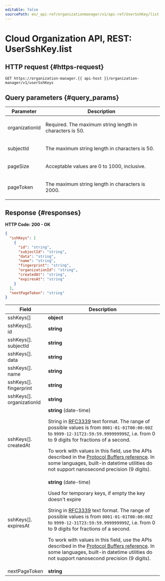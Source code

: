 ```yaml
---
editable: false
sourcePath: en/_api-ref/organizationmanager/v1/api-ref/UserSshKey/list.md
---
```


# Cloud Organization API, REST: UserSshKey.list

 

 
## HTTP request {#https-request}
```
GET https://organization-manager.{{ api-host }}/organization-manager/v1/userSshKeys
```
 
## Query parameters {#query_params}
 
Parameter | Description
--- | ---
organizationId | <p>Required. The maximum string length in characters is 50.</p> 
subjectId | <p>The maximum string length in characters is 50.</p> 
pageSize | <p>Acceptable values are 0 to 1000, inclusive.</p> 
pageToken | <p>The maximum string length in characters is 2000.</p> 
 
## Response {#responses}
**HTTP Code: 200 - OK**

```json 
{
  "sshKeys": [
    {
      "id": "string",
      "subjectId": "string",
      "data": "string",
      "name": "string",
      "fingerprint": "string",
      "organizationId": "string",
      "createdAt": "string",
      "expiresAt": "string"
    }
  ],
  "nextPageToken": "string"
}
```

 
Field | Description
--- | ---
sshKeys[] | **object**
sshKeys[].<br>id | **string**
sshKeys[].<br>subjectId | **string**
sshKeys[].<br>data | **string**
sshKeys[].<br>name | **string**
sshKeys[].<br>fingerprint | **string**
sshKeys[].<br>organizationId | **string**
sshKeys[].<br>createdAt | **string** (date-time)<br><p>String in <a href="https://www.ietf.org/rfc/rfc3339.txt">RFC3339</a> text format. The range of possible values is from ``0001-01-01T00:00:00Z`` to ``9999-12-31T23:59:59.999999999Z``, i.e. from 0 to 9 digits for fractions of a second.</p> <p>To work with values in this field, use the APIs described in the <a href="https://developers.google.com/protocol-buffers/docs/reference/overview">Protocol Buffers reference</a>. In some languages, built-in datetime utilities do not support nanosecond precision (9 digits).</p> 
sshKeys[].<br>expiresAt | **string** (date-time)<br><p>Used for temporary keys, if empty the key doesn't expire</p> <p>String in <a href="https://www.ietf.org/rfc/rfc3339.txt">RFC3339</a> text format. The range of possible values is from ``0001-01-01T00:00:00Z`` to ``9999-12-31T23:59:59.999999999Z``, i.e. from 0 to 9 digits for fractions of a second.</p> <p>To work with values in this field, use the APIs described in the <a href="https://developers.google.com/protocol-buffers/docs/reference/overview">Protocol Buffers reference</a>. In some languages, built-in datetime utilities do not support nanosecond precision (9 digits).</p> 
nextPageToken | **string**